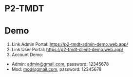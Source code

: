# P2-TMDT

# Demo

1. Link Admin Portal: https://p2-tmdt-admin-demo.web.app/
2. Link User Portal: https://p2-tmdt-client-demo.web.app/
3. Account Demo:

- Admin: admin@gmail.com, password: 12345678
- Mod: mod@gmail.com, password: 12345678
